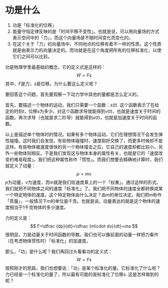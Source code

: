 # 功是什么

1. 功是「标准化的位移」
2. 能量守恒定律反映的是「时间平移不变性」。也就是说，可以用向量场的方式表示空间中的「力」，而这个向量场是不随时间变化而变化的。
3. 在这个关于「力」的向量场中，不同地点的位移有着不一样的性质。这个性质就是由表示力的向量决定的。而功就是在这个角度把所有的位移标准化，以使它们之间可以比较。



功是物理学里最基础的概念，它的定义式是这样的：
$$
W=Fs
$$
其中，$F$是力，$s$是位移。为什么要这么定义呢？

要回答这个问题，首先要观察一下动力学中其他的量都是怎么定义的。

首先，要描述一个物体的运动，我们只需要一个函数：$s\left( t\right)$. 这个函数表示了在给定的时刻$t$，位移$s$为多少。对这个函数求导就能得到$v\left( t\right)$，也就是速度关于时间的函数。再次求导（也就是求二阶导）就能得到$a\left( t\right)$，也就是加速度关于时间的函数。

以上是描述单个物体时的情况。如果有多个物体运动，它们在理想情况下会发生弹性碰撞。这时我们会发现，有些物体碰撞时，速度刚好交换了，而更多时候却不是这样。有些物体被速度很快的另一个物体撞击之后，它自己的速度却都比较小，另外一些物体则相反。于是我们发现这与物体本身的属性有关，也就是它的「速度改变的难易程度」。我们把这种属性称作「惯性」。而我们想要去精确地计算时，我们就定义了动量：
$$
p=mv
$$
$p$为动量，$v$为速度，而$m$就是我们给速度乘上的一个「权重」。通过这样的形式，我们就把不同物体之间的速度「标准化」了。我们把不同物体的速度全都转换成某一个特定物体的速度。这个特定物体由什么决定？由$m$的单位决定。我们把$m$称作「质量」，一般情况下$m$的单位是千克。也就是说，动量表达的就是这个物体的速度相当于1千克物体的多少速度。

力的定义是：
$$
F=\dfrac {dp}{dt}=\dfrac {m\cdot dv}{dt}=ma
$$
很明显，力是动量关于时间函数的导数。我们也可以像前面的动量一样把力看作（在考虑物体惯性时）「标准化」的加速度。

那么，「功」是什么呢？我们再回过头看看功的定义式：
$$
W=Fs
$$
按照刚才的思路，我们也想要说：「功」是某个标准化的量。它标准化了什么呢？力已经是一个标准化的量了，所以最有可能的是标准化了位移$s$. 这是怎样做到的呢？